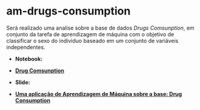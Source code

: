 # am-drugs-consumption

Será realizado uma analise sobre a base de dados *Drugs Comsunption*, em conjunto da tarefa de aprendizagem de máquina com o objetivo de classificar o sexo do individuo baseado em um conjunto de variáveis independentes.

* **Notebook:**

- [**Drug Comsunption**](https://colab.research.google.com/github/Manuelfjr/am-drugs-consumption/blob/main/relatorio01_ml.ipynb)

* **Slide:**

- [**Uma aplicação de Aprendizagem de Máquina sobre a base: Drug Consumption**](https://www.overleaf.com/8953121427cmdfrgpkzzfk)